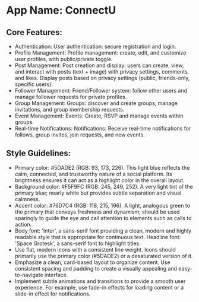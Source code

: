 # **App Name**: ConnectU

## Core Features:

- Authentication: User authentication: secure registration and login.
- Profile Management: Profile management: create, edit, and customize user profiles, with public/private toggle.
- Post Management: Post creation and display: users can create, view, and interact with posts (text + image) with privacy settings, comments, and likes. Display posts based on privacy settings (public, friends-only, specific users).
- Follower Management: Friend/Follower system: follow other users and manage follower requests for private profiles.
- Group Management: Groups: discover and create groups, manage invitations, and group membership requests.
- Event Management: Events: Create, RSVP and manage events within groups.
- Real-time Notifications: Notifications: Receive real-time notifications for follows, group invites, join requests, and new events.

## Style Guidelines:

- Primary color: #5DADE2 (RGB: 93, 173, 226). This light blue reflects the calm, connected, and trustworthy nature of a social platform. Its brightness ensures it can act as a highlight color in the overall layout.
- Background color: #F5F9FC (RGB: 245, 249, 252). A very light tint of the primary blue; nearly white but provides subtle separation and visual calmness.
- Accent color: #76D7C4 (RGB: 118, 215, 196). A light, analogous green to the primary that conveys freshness and dynamism; should be used sparingly to guide the eye and call attention to elements such as calls to action.
- Body font: 'Inter', a sans-serif font providing a clean, modern and highly readable style that is appropriate for continuous text. Headline font: 'Space Grotesk', a sans-serif font to highlight titles.
- Use flat, modern icons with a consistent line weight. Icons should primarily use the primary color (#5DADE2) or a desaturated version of it.
- Emphasize a clean, card-based layout to organize content. Use consistent spacing and padding to create a visually appealing and easy-to-navigate interface.
- Implement subtle animations and transitions to provide a smooth user experience. For example, use fade-in effects for loading content or a slide-in effect for notifications.